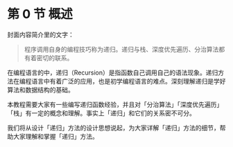 # 第 0 节 概述

封面内容简介里的文字：

> 程序调用自身的编程技巧称为递归。递归与栈、深度优先遍历、分治算法都有着密切的联系。

在编程语言的中，递归（Recursion）是指函数自己调用自己的语法现象。递归方法在编程语言中有着广泛的应用，也是初学编程语言的难点。深刻理解递归是学好算法和数据结构的基础。

本教程需要大家有一些编写递归函数经验，并且对「分治算法」「深度优先遍历」「栈」有一定的概念和理解。事实上「递归」和它们的关系密不可分。

我们将从设计「递归」方法的设计思想说起，为大家详解「递归」方法的细节，帮助大家理解和掌握「递归」方法。